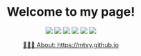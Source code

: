 <h1 align="center">Welcome to my page!</h2>

<p align="center">
<img src="https://img.shields.io/badge/Code-C/C++-informational?style=flat&logo=C&logoColor=white&color=2bbc8a" />
<img src="https://img.shields.io/badge/Code-JavaScript-informational?style=flat&logo=javascript&logoColor=white&color=2bbc8a" />
<img src="https://img.shields.io/badge/Code-Python-informational?style=flat&logo=Python&logoColor=white&color=2bbc8a" />
<img src="https://img.shields.io/badge/Shell-Bash-informational?style=flat&logo=gnu-bash&logoColor=white&color=2bbc8a" />
<img src="https://img.shields.io/badge/Tools-PostgreSQL-informational?style=flat&logo=PostgreSQL&logoColor=white&color=2bbc8a" />
<img src="https://img.shields.io/badge/Tools-Docker-informational?style=flat&logo=docker&logoColor=white&color=2bbc8a" />
</p>
<p align="center"><a href="https://fifsky.com">👨🏽‍💻 About: https://mtvy.github.io</a></p>
